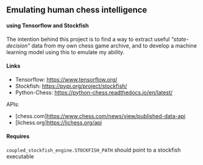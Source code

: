 ## Emulating human chess intelligence
#### using Tensorflow and Stockfish

The intention behind this project is to find a way to extract useful *"state-decision"* data from my own chess game archive,
and to develop a machine learning model using this to emulate my ability.


#### Links
- Tensorflow: <https://www.tensorflow.org/>
- Stockfish: <https://pypi.org/project/stockfish/>
- Python-Chess: <https://python-chess.readthedocs.io/en/latest/>

APIs:
- [chess.com]<https://www.chess.com/news/view/published-data-api>
- [lichess.org]<https://lichess.org/api>

#### Requires

`coupled_stockfish_engine.STOCKFISH_PATH` should point to a stockfish executable